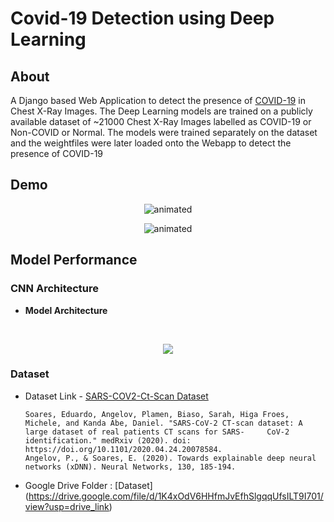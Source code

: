 # Covid-19 Detection using Deep Learning

## About
A Django based Web Application to detect the presence of [COVID-19](https://en.wikipedia.org/wiki/COVID-19) in Chest X-Ray Images. The Deep Learning models are trained on a publicly available dataset of ~21000 Chest X-Ray Images labelled as COVID-19 or Non-COVID or Normal. The models were trained separately on the dataset and the weightfiles were later loaded onto the Webapp to detect the presence of COVID-19

## Demo 
<p align="center">
  <img src="demo/First.png" alt="animated" />
</p>

<p align="center">
  <img src="demo/Last.png" alt="animated" />
</p>

## Model Performance

### CNN Architecture

- **Model Architecture**
<br>
<p align="center">
<img src ="https://user-images.githubusercontent.com/53687927/118810680-c8b25600-b8c9-11eb-9d98-35baa3f3f42e.png"></p>


### Dataset
- Dataset Link - [SARS-COV2-Ct-Scan Dataset](https://www.kaggle.com/plameneduardo/sarscov2-ctscan-dataset)
  ```
  Soares, Eduardo, Angelov, Plamen, Biaso, Sarah, Higa Froes, Michele, and Kanda Abe, Daniel. "SARS-CoV-2 CT-scan dataset: A large dataset of real patients CT scans for SARS-     CoV-2 identification." medRxiv (2020). doi: https://doi.org/10.1101/2020.04.24.20078584.
  Angelov, P., & Soares, E. (2020). Towards explainable deep neural networks (xDNN). Neural Networks, 130, 185-194.
  ```
- Google Drive Folder : [Dataset] (https://drive.google.com/file/d/1K4xOdV6HHfmJvEfhSlgqqUfsILT9I701/view?usp=drive_link)
 
